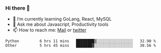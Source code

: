 ### Hi there 👋

- 🌱 I’m currently learning GoLang, React, MySQL
- 💬 Ask me about Javascript, Productivity tools 
- 📫 How to reach me: [Mail](mailto:kvaishak47@gmail.com) or [twitter](https://twitter.com/kvaish4k)

<!--START_SECTION:waka-->

```text
Python         6 hrs 11 mins   ████████▒░░░░░░░░░░░░░░░░   32.90 %
Other          5 hrs 45 mins   ███████▓░░░░░░░░░░░░░░░░░   30.56 %
```

<!--END_SECTION:waka-->
